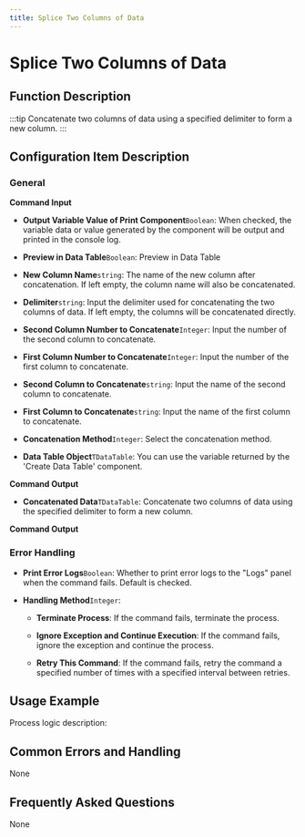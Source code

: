 ```yaml
---
title: Splice Two Columns of Data
---
```


# Splice Two Columns of Data

## Function Description

:::tip 
Concatenate two columns of data using a specified delimiter to form a new column.
:::

## Configuration Item Description

### General

**Command Input**

- **Output Variable Value of Print Component**`Boolean`: When checked, the variable data or value generated by the component will be output and printed in the console log.

- **Preview in Data Table**`Boolean`: Preview in Data Table

- **New Column Name**`string`: The name of the new column after concatenation. If left empty, the column name will also be concatenated.

- **Delimiter**`string`: Input the delimiter used for concatenating the two columns of data. If left empty, the columns will be concatenated directly.

- **Second Column Number to Concatenate**`Integer`: Input the number of the second column to concatenate.

- **First Column Number to Concatenate**`Integer`: Input the number of the first column to concatenate.

- **Second Column to Concatenate**`string`: Input the name of the second column to concatenate.

- **First Column to Concatenate**`string`: Input the name of the first column to concatenate.

- **Concatenation Method**`Integer`: Select the concatenation method.

- **Data Table Object**`TDataTable`: You can use the variable returned by the 'Create Data Table' component.


**Command Output**

- **Concatenated Data**`TDataTable`: Concatenate two columns of data using the specified delimiter to form a new column.


**Command Output**

### Error Handling

- **Print Error Logs**`Boolean`: Whether to print error logs to the "Logs" panel when the command fails. Default is checked. 

- **Handling Method**`Integer`:

    - **Terminate Process**: If the command fails, terminate the process.

    - **Ignore Exception and Continue Execution**: If the command fails, ignore the exception and continue the process.

    - **Retry This Command**: If the command fails, retry the command a specified number of times with a specified interval between retries.

## Usage Example

Process logic description:

## Common Errors and Handling

None

## Frequently Asked Questions

None

